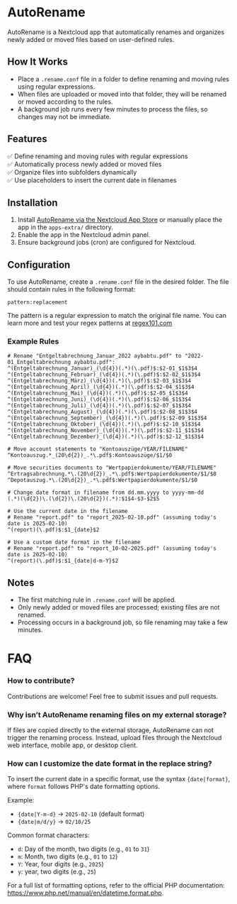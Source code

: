 # AutoRename

AutoRename is a Nextcloud app that automatically renames and organizes newly added or moved files based on user-defined rules.

## How It Works

- Place a `.rename.conf` file in a folder to define renaming and moving rules using regular expressions.
- When files are uploaded or moved into that folder, they will be renamed or moved according to the rules.
- A background job runs every few minutes to process the files, so changes may not be immediate.

## Features

✅ Define renaming and moving rules with regular expressions  
✅ Automatically process newly added or moved files  
✅ Organize files into subfolders dynamically  
✅ Use placeholders to insert the current date in filenames

## Installation

1. Install [AutoRename via the Nextcloud App Store](https://apps.nextcloud.com/apps/files_autorename) or manually place the app in the `apps-extra/` directory.
2. Enable the app in the Nextcloud admin panel.
3. Ensure background jobs (cron) are configured for Nextcloud.

## Configuration

To use AutoRename, create a `.rename.conf` file in the desired folder. The file should contain rules in the following format:

`pattern:replacement`

The pattern is a regular expression to match the original file name. You can learn more and test your regex patterns at [regex101.com](https://regex101.com)

### Example Rules

```
# Rename "Entgeltabrechnung_Januar_2022 aybabtu.pdf" to "2022-01_Entgeltabrechnung aybabtu.pdf":
^(Entgeltabrechnung_Januar)_(\d{4})(.*)(\.pdf)$:$2-01_$1$3$4
^(Entgeltabrechnung_Februar)_(\d{4})(.*)(\.pdf)$:$2-02_$1$3$4
^(Entgeltabrechnung_März)_(\d{4})(.*)(\.pdf)$:$2-03_$1$3$4
^(Entgeltabrechnung_April)_(\d{4})(.*)(\.pdf)$:$2-04_$1$3$4
^(Entgeltabrechnung_Mai)_(\d{4})(.*)(\.pdf)$:$2-05_$1$3$4
^(Entgeltabrechnung_Juni)_(\d{4})(.*)(\.pdf)$:$2-06_$1$3$4
^(Entgeltabrechnung_Juli)_(\d{4})(.*)(\.pdf)$:$2-07_$1$3$4
^(Entgeltabrechnung_August)_(\d{4})(.*)(\.pdf)$:$2-08_$1$3$4
^(Entgeltabrechnung_September)_(\d{4})(.*)(\.pdf)$:$2-09_$1$3$4
^(Entgeltabrechnung_Oktober)_(\d{4})(.*)(\.pdf)$:$2-10_$1$3$4
^(Entgeltabrechnung_November)_(\d{4})(.*)(\.pdf)$:$2-11_$1$3$4
^(Entgeltabrechnung_Dezember)_(\d{4})(.*)(\.pdf)$:$2-12_$1$3$4

# Move account statements to "Kontoauszüge/YEAR/FILENAME"
^Kontoauszug.*_(20\d{2})_.*\.pdf$:Kontoauszüge/$1/$0

# Move securities documents to "Wertpapierdokumente/YEAR/FILENAME"
^Ertragsabrechnung.*\.(20\d{2})_.*\.pdf$:Wertpapierdokumente/$1/$0
^Depotauszug.*\.(20\d{2})_.*\.pdf$:Wertpapierdokumente/$1/$0

# Change date format in filename from dd.mm.yyyy to yyyy-mm-dd
(.*)(\d{2})\.(\d{2})\.(20\d{2})(.*):$1$4-$3-$2$5

# Use the current date in the filename
# Rename "report.pdf" to "report_2025-02-10.pdf" (assuming today's date is 2025-02-10)
^(report)(\.pdf)$:$1_{date}$2

# Use a custom date format in the filename
# Rename "report.pdf" to "report_10-02-2025.pdf" (assuming today's date is 2025-02-10)
^(report)(\.pdf)$:$1_{date|d-m-Y}$2
```

## Notes

- The first matching rule in `.rename.conf` will be applied.
- Only newly added or moved files are processed; existing files are not renamed.
- Processing occurs in a background job, so file renaming may take a few minutes.

# FAQ

### How to contribute?
Contributions are welcome! Feel free to submit issues and pull requests.

### Why isn’t AutoRename renaming files on my external storage?

If files are copied directly to the external storage, AutoRename can not trigger the renaming process. Instead, upload files through the Nextcloud web interface, mobile app, or desktop client.

### How can I customize the date format in the replace string?

To insert the current date in a specific format, use the syntax `{date|format}`, where `format` follows PHP's date formatting options.​

Example:

- `{date|Y-m-d}` → `2025-02-10` (default format)
- `{date|m/d/y}` → `02/10/25`​

Common format characters:

- `d`: Day of the month, two digits (e.g., `01` to `31`)​
- `m`: Month, two digits (e.g., `01` to `12`)​
- `Y`: Year, four digits (e.g., `2025`)​
- `y`: year, two digits (e.g., `25`)

For a full list of formatting options, refer to the official PHP documentation: https://www.php.net/manual/en/datetime.format.php.